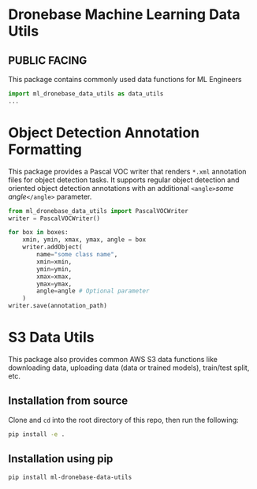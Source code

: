 # Dronebase Machine Learning Data Utils

## PUBLIC FACING

This package contains commonly used data functions for ML Engineers

```python
import ml_dronebase_data_utils as data_utils
...
```

# Object Detection Annotation Formatting
This package provides a Pascal VOC writer that renders ```*.xml``` annotation files for object detection tasks.
It supports regular object detection and oriented object detection annotations with an additional ```<angle>```_some angle_```</angle>``` parameter.

```python
from ml_dronebase_data_utils import PascalVOCWriter
writer = PascalVOCWriter()

for box in boxes:
    xmin, ymin, xmax, ymax, angle = box
    writer.addObject(
        name="some class name",
        xmin=xmin,
        ymin=ymin,
        xmax=xmax,
        ymax=ymax,
        angle=angle # Optional parameter
    )
writer.save(annotation_path)
```

# S3 Data Utils
This package also provides common AWS S3 data functions like downloading data, uploading data (data or trained models), train/test split, etc.

## Installation from source

Clone and ```cd``` into the root directory of this repo, then run the following:

```bash
pip install -e .
```

## Installation using pip

```bash
pip install ml-dronebase-data-utils
```
